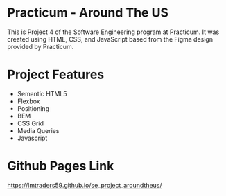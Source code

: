 # Practicum - Around The US

This is Project 4 of the Software Engineering program at Practicum. It was created using HTML, CSS, and JavaScript based from the Figma design provided by Practicum.

# Project Features

- Semantic HTML5
- Flexbox
- Positioning
- BEM
- CSS Grid
- Media Queries
- Javascript

# Github Pages Link

https://lmtraders59.github.io/se_project_aroundtheus/
